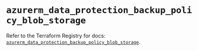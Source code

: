 # `azurerm_data_protection_backup_policy_blob_storage`

Refer to the Terraform Registry for docs: [`azurerm_data_protection_backup_policy_blob_storage`](https://registry.terraform.io/providers/hashicorp/azurerm/4.50.0/docs/resources/data_protection_backup_policy_blob_storage).
